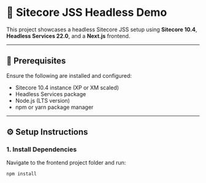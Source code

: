 # 🧠 Sitecore JSS Headless Demo

This project showcases a headless Sitecore JSS setup using **Sitecore 10.4**, **Headless Services 22.0**, and a **Next.js** frontend.

---

## 🚀 Prerequisites

Ensure the following are installed and configured:

- Sitecore 10.4 instance (XP or XM scaled)
- Headless Services package
- Node.js (LTS version)
- npm or yarn package manager

---

## ⚙️ Setup Instructions

### 1. Install Dependencies

Navigate to the frontend project folder and run:

```bash
npm install
